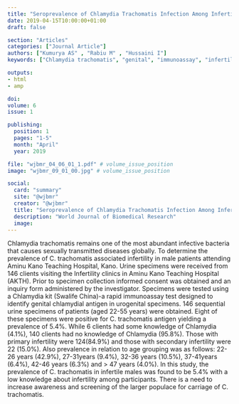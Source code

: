 ```yaml
---
title: "Seroprevalence of Chlamydia Trachomatis Infection Among Infertile Males Attending Aminu Kano Teaching Hospital Kano Nigeria"
date: 2019-04-15T10:00:00+01:00
draft: false

section: "Articles"
categories: ["Journal Article"]
authors: ["Kumurya AS" , "Rabiu M" , "Hussaini I"]
keywords: ["Chlamydia trachomatis", "genital", "immunoassay", "infertility", "male "]

outputs: 
- html
- amp

doi:
volume: 6
issue: 1

publishing:
  position: 1
  pages: "1-5"
  month: "April"
  year: 2019

file: "wjbmr_04_06_01_1.pdf" # volume_issue_position
image: "wjbmr_09_01_00.jpg" # volume_issue_position

social:
  card: "summary"
  site: "@wjbmr"
  creator: "@wjbmr"
  title: "Seroprevalence of Chlamydia Trachomatis Infection Among Infertile Males Attending Aminu Kano Teaching Hospital Kano Nigeria"
  description: "World Journal of Biomedical Research"
  image:
---
```

Chlamydia trachomatis remains one of the most abundant infective bacteria that causes sexually transmitted
diseases globally. To determine the prevalence of C. trachomatis associated infertility in male patients
attending Aminu Kano Teaching Hospital, Kano. Urine specimens were received from 146 clients visiting the
Infertility clinics in Aminu Kano Teaching Hospital (AKTH). Prior to specimen collection informed consent
was obtained and an inquiry form administered by the investigator. Specimens were tested using a Chlamydia
kit (Swalife China)-a rapid immunoassay test designed to identify genital chlamydial antigen in urogenital
specimens. 146 sequential urine specimens of patients (aged 22-55 years) were obtained. Eight of these
specimens were positive for C. trachomatis antigen yielding a prevalence of 5.4%. While 6 clients had some
knowledge of Chlamydia (4.1%), 140 clients had no knowledge of Chlamydia (95.8%). Those with primary
infertility were 124(84.9%) and those with secondary infertility were 22 (15.0%). Also prevalence in relation to
age grouping was as follows: 22-26 years (42.9%), 27-31years (9.4%), 32-36 years (10.5%), 37-41years (6.4%),
42-46 years (6.3%) and > 47 years (4.0%). In this study, the prevalence of C. trachomatis in infertile males was
found to be 5.4% with a low knowledge about infertility among participants. There is a need to increase
awareness and screening of the larger populace for carriage of C. trachomatis.
